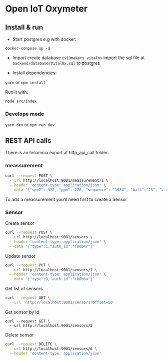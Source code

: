 # Open IoT Oxymeter

## Install & run

- Start postgres e.g with docker:

 `docker-compose up -d`

- Import create database `cv19makers_vitalox` import the sql file at `backend/database/VitalOx.sql` to postgres

- Install dependencies:

`yarn` or `npm install`


Run it with:

`node src/index`


### Develope mode

`yarn dev` or `npm run dev`


## REST API calls

There is an Insomnia export at http_api_call folder.

### meassurement

```bash
curl --request POST \
  --url http://localhost:9001/meassurement/1 \
  --header 'content-type: application/json' \
  --data '{"spo2": 322, "ppm": 226, "sequence": "1984", "batt":"23", "auth_id": "f00b4r" }'
  ```

To add a meassurement you'll need first to create a Sensor

### Sensor

Create sensor

```bash
curl --request POST \
  --url http://localhost:9001/sensors \
  --header 'content-type: application/json' \
  --data '{"type":1,"auth_id":"f00b4r"}'
```

Update sensor

```bash
curl --request PUT \
  --url http://localhost:9001/sensors/1 \
  --header 'content-type: application/json' \
  --data '{"type":0,"auth_id":"f00boo"}'
```

Get list of sensors

```bash
curl --request GET \
  --url 'http://localhost:9001/sensors?offset=50'
```

Get sensor by Id

```
curl --request GET \
  --url http://localhost:9001/sensors/2
```

Delete sensor

```bash
curl --request DELETE \
  --url http://localhost:9001/sensors/6 \
  --header 'content-type: application/json'
```
